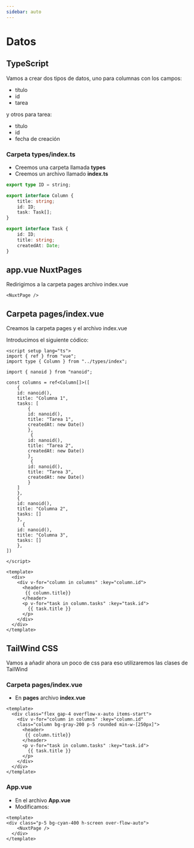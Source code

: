 ```yaml
---
sidebar: auto
---
```


# Datos

## TypeScript

Vamos a crear dos tipos de datos, uno para columnas con los campos:

- título
- id
- tarea

y otros para tarea:

- título
- id
- fecha de creación

### Carpeta types/index.ts

- Creemos una carpeta llamada **types**
- Creemos un archivo llamado **index.ts**

```ts
export type ID = string;

export interface Column {
    title: string;
    id: ID;
    task: Task[];
}

export interface Task {
    id: ID;
    title: string;
    createdAt: Date;
}
```

## app.vue NuxtPages

Redirigimos a la carpeta pages archivo index.vue

```vue
<NuxtPage />
```


## Carpeta pages/index.vue

Creamos la carpeta pages y el archivo index.vue

Introducimos el siguiente códico:

```vue
<script setup lang="ts">
import { ref } from "vue";
import type { Column } from "../types/index";

import { nanoid } from "nanoid";

const columns = ref<Column[]>([
    {
    id: nanoid(),
    title: "Columna 1",
    tasks: [
        {
        id: nanoid(),
        title: "Tarea 1",
        createdAt: new Date()
        },
         {
        id: nanoid(),
        title: "Tarea 2",
        createdAt: new Date()
        },
         {
        id: nanoid(),
        title: "Tarea 3",
        createdAt: new Date()
        }
    ]
    },
    {
    id: nanoid(),
    title: "Columna 2",
    tasks: []
    },
      {
    id: nanoid(),
    title: "Columna 3",
    tasks: []
    },
])

</script>

<template>
  <div>
    <div v-for="column in columns" :key="column.id">
      <header>
       {{ column.title}} 
      </header>
      <p v-for="task in column.tasks" :key="task.id">
        {{ task.title }}
      </p>
    </div>
  </div>  
</template>
```

## TailWind CSS 

Vamos a añadir ahora un poco de css para eso utilizaremos las clases de TailWind

### Carpeta pages/index.vue

- En **pages** archivo **index.vue**

```vue
<template>
  <div class="flex gap-4 overflow-x-auto items-start">
    <div v-for="column in columns" :key="column.id" 
    class="column bg-gray-200 p-5 rounded min-w-[250px]">
      <header>
       {{ column.title}} 
      </header>
      <p v-for="task in column.tasks" :key="task.id">
        {{ task.title }}
      </p>
    </div>
  </div>  
</template>
```

### App.vue

- En el archivo **App.vue**
- Modificamos:

```vue
<template>
<div class="p-5 bg-cyan-400 h-screen over-flow-auto">
    <NuxtPage />
  </div>
</template>
```
